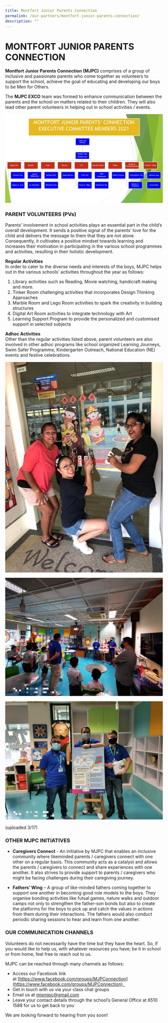 ```yaml
---
title: Montfort Junior Parents Connection
permalink: /our-partners/montfort-junior-parents-connection/
description: ""
---
```

# **MONTFORT JUNIOR PARENTS CONNECTION**

**Montfort Junior Parents Connection (MJPC)** comprises of a group of inclusive and passionate parents who come together as volunteers to support the school, achieve the goal of educating and developing our boys to be Men for Others.    
  
The **MJPC EXCO** team was formed to enhance communication between the parents and the school on matters related to their children. They will also lead other parent volunteers in helping out in school activities / events.

![](/images/MJPC%20OrgChart.jpg)

### PARENT VOLUNTEERS (PVs)

Parents’ involvement in school activities plays an essential part in the child’s overall development. It sends a positive signal of the parents’ love for the child and delivers the message to them that they are not alone. Consequently, it cultivates a positive mindset towards learning and increases their motivation in participating in the various school programmes and activities, resulting in their holistic development.  
  
**Regular Activities**  
In order to cater to the diverse needs and interests of the boys, MJPC helps out in the various schools’ activities throughout the year as follows:  
  
1.  Library activities such as Reading, Movie watching, handicraft making and more.
2.  Tinker Room challenging activities that incorporates Design Thinking Approaches
3.  Marble Room and Lego Room activities to spark the creativity in building structures
4.  Digital Art Room activities to integrate technology with Art
5.  Learning Support Program to provide the personalized and customised support in selected subjects

**Adhoc Activities**  
Other than the regular activities listed above, parent volunteers are also involved in other adhoc programs like school organized Learning Journeys, Swim Safer Programme, Kindergarten Outreach, National Education (NE) events and festive celebrations.

![](/images/PVs%20%20Decor%202020.jpg)

![](/images/PVs%20%20Drones%202%20Prog%202021_Edited.jpeg)

![](/images/PVs%20%20Drones%20Prog%202021_Edited.jpeg)

(uploaded 3/17)

### OTHER MJPC INITIATIVES

*   **Caregivers Connect** \- An initiative by MJPC that enables an inclusive community where likeminded parents / caregivers connect with one other on a regular basis. This community acts as a catalyst and allows the parents / caregivers to connect and share experiences with one another. It also strives to provide support to parents / caregivers who might be facing challenges during their caregiving journey.    

*   **Fathers’ Wing** – A group of like-minded fathers coming together to support one another in becoming good role models to the boys. They organise bonding activities like futsal games, nature walks and outdoor camps not only to strengthen the father-son bonds but also to create the platforms for the boys to pick up and catch the values in actions from them during their interactions. The fathers would also conduct periodic sharing sessions to hear and learn from one another.   

### OUR COMMUNICATION CHANNELS

Volunteers do not necessarily have the time but they have the heart. So, if you would like to help us, with whatever resources you have; be it in school or from home, feel free to reach out to us.    
  
MJPC can be reached through many channels as follows:    
* Access our Facebook link at [https://www.facebook.com/groups/MJPConnection](https://www.facebook.com/groups/MJPConnection)    
* Get in touch with us via your class chat groups    
* Email us at [mjsmjpc@gmail.com](mailto:mjsmjpc@gmail.com)    
* Leave your contact details through the school’s General Office at 6510 1588 for us to get back to you    
  
We are looking forward to hearing from you soon!